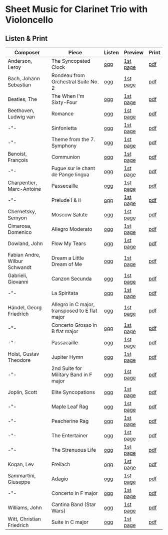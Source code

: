 # Sheet Music for Clarinet Trio with Violoncello

## Listen & Print

Composer | Piece | Listen | Preview | Print
-------- | ----- | ------ | ------- | -----
Anderson, Leroy | The Syncopated Clock | [ogg](http://cellist.bplaced.net/ogg/Anderson,%20Leroy/anderson_syncopated_clock.ogg) | [1st page](https://raw.githubusercontent.com/cellist/Lilypond-Sheet-Music/master/Klar%2C%20Klar%2C%20Klar%2C%20Vlc/Anderson%2C%20Leroy/The%20Syncopated%20Clock/preview.png) | [pdf](https://github.com/cellist/Lilypond-Sheet-Music/raw/master/Klar%2C%20Klar%2C%20Klar%2C%20Vlc/Anderson%2C%20Leroy/The%20Syncopated%20Clock/anderson_syncopated_clock.pdf)
Bach, Johann Sebastian | Rondeau from Orchestral Suite No. 2 | [ogg](http://cellist.bplaced.net/ogg/Bach,%20Johann%20Sebastian/bach_rondeau_bwv1067.ogg) | [1st page](https://raw.githubusercontent.com/cellist/Lilypond-Sheet-Music/master/Klar%2C%20Klar%2C%20Klar%2C%20Vlc/Bach%2C%20Johann%20Sebastian/Rondeau/preview.png) | [pdf](https://github.com/cellist/Lilypond-Sheet-Music/raw/master/Klar%2C%20Klar%2C%20Klar%2C%20Vlc/Bach%2C%20Johann%20Sebastian/Rondeau/bach_rondeau.pdf)
Beatles, The | The When I'm Sixty-Four | [ogg](http://cellist.bplaced.net/ogg/Beatles,%20The/beatles_sixty_four.ogg) | [1st page](https://raw.githubusercontent.com/cellist/Lilypond-Sheet-Music/master/Klar%2C%20Klar%2C%20Klar%2C%20Vlc/Beatles%2C%20The/Sixty%20Four/preview.png) | [pdf](https://github.com/cellist/Lilypond-Sheet-Music/raw/master/Klar%2C%20Klar%2C%20Klar%2C%20Vlc/Beatles%2C%20The/Sixty%20Four/beatles_sixty_four.pdf)
Beethoven, Ludwig van | Romance | [ogg](http://cellist.bplaced.net/ogg/Beethoven,%20Ludwig%20van/beethoven_romanze.ogg) | [1st page](https://raw.githubusercontent.com/cellist/Lilypond-Sheet-Music/master/Klar%2C%20Klar%2C%20Klar%2C%20Vlc/Beethoven%2C%20Ludwig%20van/Romanze/preview.png) | [pdf](https://github.com/cellist/Lilypond-Sheet-Music/raw/master/Klar%2C%20Klar%2C%20Klar%2C%20Vlc/Beethoven%2C%20Ludwig%20van/Romanze/beethoven_romanze.pdf)
-"- | Sinfonietta | [ogg](http://cellist.bplaced.net/ogg/Beethoven,%20Ludwig%20van/beethoven_sinfonietta.ogg) | [1st page](https://raw.githubusercontent.com/cellist/Lilypond-Sheet-Music/master/Klar%2C%20Klar%2C%20Klar%2C%20Vlc/Beethoven%2C%20Ludwig%20van/Sinfonietta/preview.png) | [pdf](https://github.com/cellist/Lilypond-Sheet-Music/raw/master/Klar%2C%20Klar%2C%20Klar%2C%20Vlc/Beethoven%2C%20Ludwig%20van/Sinfonietta/beethoven_sinfonietta.pdf)
-"- | Theme from the 7. Symphony | [ogg](http://cellist.bplaced.net/ogg/Beethoven,%20Ludwig%20van/beethoven_thema.ogg) | [1st page](https://raw.githubusercontent.com/cellist/Lilypond-Sheet-Music/master/Klar%2C%20Klar%2C%20Klar%2C%20Vlc/Beethoven%2C%20Ludwig%20van/Thema/preview.png) | [pdf](https://github.com/cellist/Lilypond-Sheet-Music/raw/master/Klar%2C%20Klar%2C%20Klar%2C%20Vlc/Beethoven%2C%20Ludwig%20van/Thema/beethoven_thema.pdf)
Benoist, François | Communion | [ogg](http://cellist.bplaced.net/ogg/Benoist,%20Fran%c3%a7ois/benoist_communion.ogg) | [1st page](https://raw.githubusercontent.com/cellist/Lilypond-Sheet-Music/master/Klar%2C%20Klar%2C%20Klar%2C%20Vlc/Benoist%2C%20Fran%C3%A7ois/Communion/preview.png) | [pdf](https://github.com/cellist/Lilypond-Sheet-Music/raw/master/Klar%2C%20Klar%2C%20Klar%2C%20Vlc/Benoist%2C%20Fran%C3%A7ois/Communion/benoist_communion.pdf)
-"- | Fugue sur le chant de Pange lingua | [ogg](http://cellist.bplaced.net/ogg/Benoist,%20Fran%c3%a7ois/benoist_pange_lingua.ogg) | [1st page](https://github.com/cellist/Lilypond-Sheet-Music/raw/master/Klar%2C%20Klar%2C%20Klar%2C%20Vlc/Benoist%2C%20Fran%C3%A7ois/Pange%20lingua/preview.png) | [pdf](https://github.com/cellist/Lilypond-Sheet-Music/raw/master/Klar%2C%20Klar%2C%20Klar%2C%20Vlc/Benoist%2C%20Fran%C3%A7ois/Pange%20lingua/benoist_pange_lingua.pdf)
Charpentier, Marc-Antoine | Passecaille | [ogg](http://cellist.bplaced.net/ogg/Charpentier,%20Marc-Antoine/charpentier_passecaille.ogg) | [1st page](https://raw.githubusercontent.com/cellist/Lilypond-Sheet-Music/master/Klar%2C%20Klar%2C%20Klar%2C%20Vlc/Charpentier%2C%20Marc-Antoine/Passecaille/preview.png) | [pdf](https://github.com/cellist/Lilypond-Sheet-Music/raw/master/Klar%2C%20Klar%2C%20Klar%2C%20Vlc/Charpentier%2C%20Marc-Antoine/Passecaille/charpentier_passecaille.pdf)
-"- | Prelude I & II | [ogg](http://cellist.bplaced.net/ogg/Charpentier,%20Marc-Antoine/charpentier_zwei_preludes.ogg) | [1st page](https://raw.githubusercontent.com/cellist/Lilypond-Sheet-Music/master/Klar%2C%20Klar%2C%20Klar%2C%20Vlc/Charpentier%2C%20Marc-Antoine/Zwei%20Preludes/preview.png) | [pdf](https://github.com/cellist/Lilypond-Sheet-Music/raw/master/Klar%2C%20Klar%2C%20Klar%2C%20Vlc/Charpentier%2C%20Marc-Antoine/Zwei%20Preludes/charpentier_zwei_preludes.pdf)
Chernetsky, Semyon | Moscow Salute | [ogg](http://cellist.bplaced.net/ogg/Chernetsky,%20Semyon/chernetsky_moscow_salute.ogg) | [1st page](https://raw.githubusercontent.com/cellist/Lilypond-Sheet-Music/master/Klar%2C%20Klar%2C%20Klar%2C%20Vlc/Chernetsky%2C%20Semyon/Moscow%20Salute/preview.png) | [pdf](https://github.com/cellist/Lilypond-Sheet-Music/raw/master/Klar%2C%20Klar%2C%20Klar%2C%20Vlc/Chernetsky%2C%20Semyon/Moscow%20Salute/chernetsky_moscow_salute.pdf)
Cimarosa, Domenico | Allegro Moderato | [ogg](http://cellist.bplaced.net/ogg/Cimarosa,%20Domenico/cimarosa_allegro_moderato.ogg) | [1st page](https://raw.githubusercontent.com/cellist/Lilypond-Sheet-Music/master/Klar%2C%20Klar%2C%20Klar%2C%20Vlc/Cimarosa%2C%20Domenico/Allegro%20Moderato/preview.png) | [pdf](https://github.com/cellist/Lilypond-Sheet-Music/raw/master/Klar%2C%20Klar%2C%20Klar%2C%20Vlc/Cimarosa%2C%20Domenico/Allegro%20Moderato/cimarosa_allegro_moderato.pdf)
Dowland, John | Flow My Tears | [ogg](http://cellist.bplaced.net/ogg/Dowland,%20John/dowland_flow_my_tears_klar.ogg) | [1st page](https://raw.githubusercontent.com/cellist/Lilypond-Sheet-Music/master/Klar%2C%20Klar%2C%20Klar%2C%20Vlc/Dowland%2C%20John/Flow%20My%20Tears/preview.png) | [pdf](https://github.com/cellist/Lilypond-Sheet-Music/raw/master/Klar%2C%20Klar%2C%20Klar%2C%20Vlc/Dowland%2C%20John/Flow%20My%20Tears/dowland_flow_my_tears.pdf)
Fabian Andre, Wilbur Schwandt | Dream a Little Dream of Me | [ogg](http://cellist.bplaced.net/ogg/Fabian,%20Andre/andre_schwandt_dream_a_little_dream.ogg) | [1st page](https://github.com/cellist/Lilypond-Sheet-Music/raw/master/Klar%2C%20Klar%2C%20Klar%2C%20Vlc/Andre%2C%20Fabian%20und%20Schwandt%2C%20Wilbur/Dream%20a%20Little%20Dream%20of%20Me/preview.png) | [pdf](https://github.com/cellist/Lilypond-Sheet-Music/raw/master/Klar%2C%20Klar%2C%20Klar%2C%20Vlc/Andre%2C%20Fabian%20und%20Schwandt%2C%20Wilbur/Dream%20a%20Little%20Dream%20of%20Me/andre_schwandt_dream_a_little_dream.pdf)
Gabrieli, Giovanni | Canzon Secunda | [ogg](http://cellist.bplaced.net/ogg/Gabrieli,%20Giovanni/gabrieli_canzon_secunda.ogg) | [1st page](https://raw.githubusercontent.com/cellist/Lilypond-Sheet-Music/master/Klar%2C%20Klar%2C%20Klar%2C%20Vlc/Gabrieli%2C%20Giovanni/Canzon%20Secunda/preview.png) | [pdf](https://github.com/cellist/Lilypond-Sheet-Music/raw/master/Klar%2C%20Klar%2C%20Klar%2C%20Vlc/Gabrieli%2C%20Giovanni/Canzon%20Secunda/gabrieli_canzon_secunda.pdf)
-"- | La Spiritata | [ogg](http://cellist.bplaced.net/ogg/Gabrieli,%20Giovanni/gabrieli_la_spiritata.ogg) | [1st page](https://raw.githubusercontent.com/cellist/Lilypond-Sheet-Music/master/Klar%2C%20Klar%2C%20Klar%2C%20Vlc/Gabrieli%2C%20Giovanni/La%20Spiritata/preview.png) | [pdf](https://github.com/cellist/Lilypond-Sheet-Music/raw/master/Klar%2C%20Klar%2C%20Klar%2C%20Vlc/Gabrieli%2C%20Giovanni/La%20Spiritata/gabrieli_la_spiritata.pdf)
Händel, Georg Friedrich | Allegro in C major, transposed to E flat major | [ogg](http://cellist.bplaced.net/ogg/H%c3%a4ndel,%20Georg%20Friedrich/h%c3%a4ndel_allegro_in_C.ogg) | [1st page](https://raw.githubusercontent.com/cellist/Lilypond-Sheet-Music/master/Klar%2C%20Klar%2C%20Klar%2C%20Vlc/H%C3%A4ndel%2C%20Georg%20Friedrich/Allegro%20in%20C/preview.png) | [pdf](https://github.com/cellist/Lilypond-Sheet-Music/raw/master/Klar%2C%20Klar%2C%20Klar%2C%20Vlc/H%C3%A4ndel%2C%20Georg%20Friedrich/Allegro%20in%20C/h%C3%A4ndel_allegro_in_C.pdf)
-"- | Concerto Grosso in B flat major | [ogg](http://cellist.bplaced.net/ogg/H%c3%a4ndel,%20Georg%20Friedrich/h%c3%a4ndel_concerto_grosso.ogg) | [1st page](https://raw.githubusercontent.com/cellist/Lilypond-Sheet-Music/master/Klar%2C%20Klar%2C%20Klar%2C%20Vlc/H%C3%A4ndel%2C%20Georg%20Friedrich/Concerto%20Grosso/preview.png) | [pdf](https://github.com/cellist/Lilypond-Sheet-Music/raw/master/Klar%2C%20Klar%2C%20Klar%2C%20Vlc/H%C3%A4ndel%2C%20Georg%20Friedrich/Concerto%20Grosso/h%C3%A4ndel_concerto_grosso.pdf)
-"- | Passacaille | [ogg](http://cellist.bplaced.net/ogg/H%c3%a4ndel,%20Georg%20Friedrich/h%c3%a4ndel_passacaille.ogg) | [1st page](https://raw.githubusercontent.com/cellist/Lilypond-Sheet-Music/master/Klar%2C%20Klar%2C%20Klar%2C%20Vlc/H%C3%A4ndel%2C%20Georg%20Friedrich/Passacaille/preview.png) | [pdf](https://github.com/cellist/Lilypond-Sheet-Music/raw/master/Klar%2C%20Klar%2C%20Klar%2C%20Vlc/H%C3%A4ndel%2C%20Georg%20Friedrich/Passacaille/h%C3%A4ndel_passacaille.pdf)
Holst, Gustav Theodore | Jupiter Hymn | [ogg](http://cellist.bplaced.net/ogg/Holst%20Gustav%20Theodore/holst_jupiter.ogg) | [1st page](https://raw.githubusercontent.com/cellist/Lilypond-Sheet-Music/master/Klar%2C%20Klar%2C%20Klar%2C%20Vlc/Holst%2C%20Gustav%20Theodore/Jupiter/preview.png) | [pdf](https://github.com/cellist/Lilypond-Sheet-Music/raw/master/Klar%2C%20Klar%2C%20Klar%2C%20Vlc/Holst%2C%20Gustav%20Theodore/Jupiter/holst_jupiter.pdf)
-"- | 2nd Suite for Military Band in F major | [ogg](http://cellist.bplaced.net/ogg/Holst%20Gustav%20Theodore/holst_second_suite.ogg) | [1st page](https://raw.githubusercontent.com/cellist/Lilypond-Sheet-Music/master/Klar%2C%20Klar%2C%20Klar%2C%20Vlc/Holst%2C%20Gustav%20Theodore/Second%20Suite%20in%20F/preview.png) | [pdf](https://github.com/cellist/Lilypond-Sheet-Music/raw/master/Klar%2C%20Klar%2C%20Klar%2C%20Vlc/Holst%2C%20Gustav%20Theodore/Second%20Suite%20in%20F/holst_second_suite.pdf)
Joplin, Scott | Elite Syncopations | [ogg](http://cellist.bplaced.net/ogg/Joplin,%20Scott/joplin_elite_syncopations.ogg) | [1st page](https://raw.githubusercontent.com/cellist/Lilypond-Sheet-Music/master/Klar%2C%20Klar%2C%20Klar%2C%20Vlc/Joplin%2C%20Scott/Elite%20Syncopations/preview.png) | [pdf](https://github.com/cellist/Lilypond-Sheet-Music/raw/master/Klar%2C%20Klar%2C%20Klar%2C%20Vlc/Joplin%2C%20Scott/Elite%20Syncopations/joplin_elite_syncopations.pdf)
-"- | Maple Leaf Rag | [ogg](http://cellist.bplaced.net/ogg/Joplin,%20Scott/joplin_maple_leaf_rag.ogg) | [1st page](https://raw.githubusercontent.com/cellist/Lilypond-Sheet-Music/master/Klar%2C%20Klar%2C%20Klar%2C%20Vlc/Joplin%2C%20Scott/Maple%20Leaf%20Rag/preview.png) | [pdf](https://github.com/cellist/Lilypond-Sheet-Music/raw/master/Klar%2C%20Klar%2C%20Klar%2C%20Vlc/Joplin%2C%20Scott/Maple%20Leaf%20Rag/joplin_maple_leaf_rag.pdf)
-"- | Peacherine Rag | [ogg](http://cellist.bplaced.net/ogg/Joplin,%20Scott/joplin_peacherine_rag.ogg) | [1st page](https://raw.githubusercontent.com/cellist/Lilypond-Sheet-Music/master/Klar%2C%20Klar%2C%20Klar%2C%20Vlc/Joplin%2C%20Scott/Peacherine%20Rag/preview.png) | [pdf](https://github.com/cellist/Lilypond-Sheet-Music/raw/master/Klar%2C%20Klar%2C%20Klar%2C%20Vlc/Joplin%2C%20Scott/Peacherine%20Rag/joplin_peacherine_rag.pdf)
-"- | The Entertainer | [ogg](http://cellist.bplaced.net/ogg/Joplin,%20Scott/joplin_entertainer.ogg) | [1st page](https://raw.githubusercontent.com/cellist/Lilypond-Sheet-Music/master/Klar%2C%20Klar%2C%20Klar%2C%20Vlc/Joplin%2C%20Scott/The%20Entertainer/preview.png) | [pdf](https://github.com/cellist/Lilypond-Sheet-Music/raw/master/Klar%2C%20Klar%2C%20Klar%2C%20Vlc/Joplin%2C%20Scott/The%20Entertainer/joplin_entertainer.pdf)
-"- | The Strenuous Life | [ogg](http://cellist.bplaced.net/ogg/Joplin,%20Scott/joplin_strenuous.ogg) | [1st page](https://raw.githubusercontent.com/cellist/Lilypond-Sheet-Music/master/Klar%2C%20Klar%2C%20Klar%2C%20Vlc/Joplin%2C%20Scott/The%20Strenuous%20Life/preview.png) | [pdf](https://github.com/cellist/Lilypond-Sheet-Music/raw/master/Klar%2C%20Klar%2C%20Klar%2C%20Vlc/Joplin%2C%20Scott/The%20Strenuous%20Life/joplin_strenuous.pdf)
Kogan, Lev | Freilach | [ogg](http://cellist.bplaced.net/ogg/Kogan,%20Lev/kogan_freilach.ogg) | [1st page](https://raw.githubusercontent.com/cellist/Lilypond-Sheet-Music/master/Klar%2C%20Klar%2C%20Klar%2C%20Vlc/Kogan%2C%20Lev/Freilach/preview.png) | [pdf](https://github.com/cellist/Lilypond-Sheet-Music/raw/master/Klar%2C%20Klar%2C%20Klar%2C%20Vlc/Kogan%2C%20Lev/Freilach/kogan_freilach.pdf)
Sammartini, Giuseppe | Adagio | [ogg](http://cellist.bplaced.net/ogg/Sammartini,%20Giuseppe/sammartini_adagio.ogg) | [1st page](https://raw.githubusercontent.com/cellist/Lilypond-Sheet-Music/master/Klar%2C%20Klar%2C%20Klar%2C%20Vlc/Sammartini%2C%20Giuseppe/Adagio/preview.png) | [pdf](https://github.com/cellist/Lilypond-Sheet-Music/raw/master/Klar%2C%20Klar%2C%20Klar%2C%20Vlc/Sammartini%2C%20Giuseppe/Adagio/sammartini_adagio.pdf)
-"- | Concerto in F major | [ogg](http://cellist.bplaced.net/ogg/Sammartini,%20Giuseppe/sammartini_concerto_in_F.ogg) | [1st page](https://raw.githubusercontent.com/cellist/Lilypond-Sheet-Music/master/Klar%2C%20Klar%2C%20Klar%2C%20Vlc/Sammartini%2C%20Giuseppe/Concerto%20F-Dur/preview.png) | [pdf](https://github.com/cellist/Lilypond-Sheet-Music/raw/master/Klar%2C%20Klar%2C%20Klar%2C%20Vlc/Sammartini%2C%20Giuseppe/Concerto%20F-Dur/sammartini_concerto_in_F.pdf)
Williams, John | Cantina Band (Star Wars) | [ogg](http://cellist.bplaced.net/ogg/Williams,%20John/williams_cantina_band.ogg) | [1st page](https://raw.githubusercontent.com/cellist/Lilypond-Sheet-Music/master/Klar%2C%20Klar%2C%20Klar%2C%20Vlc/Williams%2C%20John/Cantina%20Band/preview.png) | [pdf](https://github.com/cellist/Lilypond-Sheet-Music/raw/master/Klar%2C%20Klar%2C%20Klar%2C%20Vlc/Williams%2C%20John/Cantina%20Band/williams_cantina_band.pdf)
Witt, Christian Friedrich | Suite in C major | [ogg](http://cellist.bplaced.net/ogg/Witt,%20Christian%20Friedrich/witt_suite.ogg) | [1st page](https://raw.githubusercontent.com/cellist/Lilypond-Sheet-Music/master/Klar%2C%20Klar%2C%20Klar%2C%20Vlc/Witt%2C%20Christian%20Friedrich/Suite%20in%20C-Dur/preview.png) | [pdf](https://github.com/cellist/Lilypond-Sheet-Music/raw/master/Klar%2C%20Klar%2C%20Klar%2C%20Vlc/Witt%2C%20Christian%20Friedrich/Suite%20in%20C-Dur/witt_suite.pdf)
